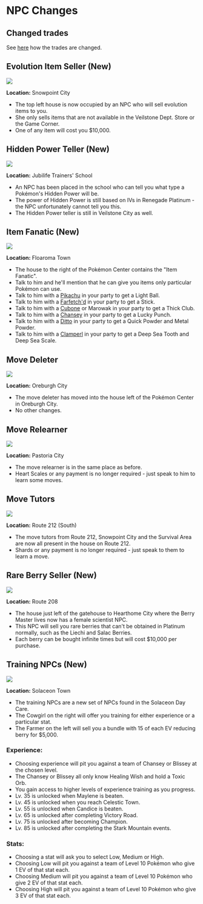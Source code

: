 # NPC Changes

## Changed trades

See [here](trade_changes.md) how the trades are changed.


## Evolution Item Seller (New)
![](/img/npc_changes/evolution_item_seller.png)

**Location:** Snowpoint City

- The top left house is now occupied by an NPC who will sell evolution items to you.
- She only sells items that are not available in the Veilstone Dept. Store or the Game Corner.
- One of any item will cost you $10,000.

## Hidden Power Teller (New)
![](/img/npc_changes/hidden_power_teller.png)

**Location:** Jubilife Trainers' School

- An NPC has been placed in the school who can tell you what type a Pokémon's Hidden Power will be.
- The power of Hidden Power is still based on IVs in Renegade Platinum - the NPC unfortunately cannot tell you this.
- The Hidden Power teller is still in Veilstone City as well.

## Item Fanatic (New)
![](/img/npc_changes/item_fanatic.png)

**Location:** Floaroma Town

- The house to the right of the Pokémon Center contains the "Item Fanatic".
- Talk to him and he'll mention that he can give you items only particular Pokémon can use.
- Talk to him with a [Pikachu] in your party to get a Light Ball.
- Talk to him with a [Farfetch'd] in your party to get a Stick.
- Talk to him with a [Cubone] or Marowak in your party to get a Thick Club.
- Talk to him with a [Chansey] in your party to get a Lucky Punch.
- Talk to him with a [Ditto] in your party to get a Quick Powder and Metal Powder.
- Talk to him with a [Clamperl] in your party to get a Deep Sea Tooth and Deep Sea Scale.

## Move Deleter
![](/img/npc_changes/move_deleter.png)

**Location:** Oreburgh City

- The move deleter has moved into the house left of the Pokémon Center in Oreburgh City.
- No other changes.

## Move Relearner
![](/img/npc_changes/move_relearner.png)

**Location:** Pastoria City

- The move relearner is in the same place as before.
- Heart Scales or any payment is no longer required - just speak to him to learn some moves.

## Move Tutors
![](/img/npc_changes/move_tutors.png)

**Location:** Route 212 (South)

- The move tutors from Route 212, Snowpoint City and the Survival Area are now all present in the house on Route 212.
- Shards or any payment is no longer required - just speak to them to learn a move.


## Rare Berry Seller (New)
![](/img/npc_changes/rare_berry_seller.png)

**Location:** Route 208

- The house just left of the gatehouse to Hearthome City where the Berry Master lives now has a female scientist NPC.
- This NPC will sell you rare berries that can't be obtained in Platinum normally, such as the Liechi and Salac Berries.
- Each berry can be bought infinite times but will cost $10,000 per purchase.


## Training NPCs (New)
![](/img/npc_changes/training_npcs.png)

**Location:** Solaceon Town

- The training NPCs are a new set of NPCs found in the Solaceon Day Care.
- The Cowgirl on the right will offer you training for either experience or a particular stat.
- The Farmer on the left will sell you a bundle with 15 of each EV reducing berry for $5,000.

### Experience:

- Choosing experience will pit you against a team of Chansey or Blissey at the chosen level.
- The Chansey or Blissey all only know Healing Wish and hold a Toxic Orb.
- You gain access to higher levels of experience training as you progress.
- Lv. 35 is unlocked when Maylene is beaten.
- Lv. 45 is unlocked when you reach Celestic Town.
- Lv. 55 is unlocked when Candice is beaten.
- Lv. 65 is unlocked after completing Victory Road.
- Lv. 75 is unlocked after becoming Champion.
- Lv. 85 is unlocked after completing the Stark Mountain events.

### Stats:

- Choosing a stat will ask you to select Low, Medium or High.
- Choosing Low will pit you against a team of Level 10 Pokémon who give 1 EV of that stat each.
- Choosing Medium will pit you against a team of Level 10 Pokémon who give 2 EV of that stat each.
- Choosing High will pit you against a team of Level 10 Pokémon who give 3 EV of that stat each.

[Pikachu]: /pokemon_changes/025/
[Farfetch'd]: /pokemon_changes/083/
[Cubone]: /pokemon_changes/104/
[Chansey]: /pokemon_changes/113/
[Ditto]: /pokemon_changes/132/
[Clamperl]: /pokemon_changes/366/
